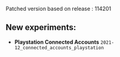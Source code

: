 Patched version based on release : 114201

## New experiments:
- **Playstation Connected Accounts** `2021-12_connected_accounts_playstation`

